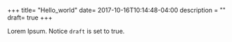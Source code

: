 +++
title= "Hello_world"
date= 2017-10-16T10:14:48-04:00
description = ""
draft= true
+++

Lorem Ipsum.
Notice `draft` is set to true.
